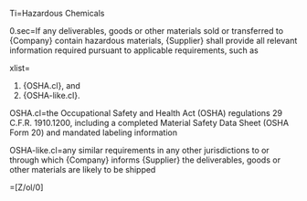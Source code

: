 Ti=Hazardous Chemicals

0.sec=If any deliverables, goods or other materials sold or transferred to {Company} contain hazardous materials, {Supplier} shall provide all relevant information required pursuant to applicable requirements, such as

xlist=<ol><li>{OSHA.cl}, and</li><li>{OSHA-like.cl}.</li></ol>

OSHA.cl=the Occupational Safety and Health Act (OSHA) regulations 29 C.F.R. 1910.1200, including a completed Material Safety Data Sheet (OSHA Form 20) and mandated labeling information

OSHA-like.cl=any similar requirements in any other jurisdictions to or through which {Company} informs {Supplier} the deliverables, goods or other materials are likely to be shipped

=[Z/ol/0]
